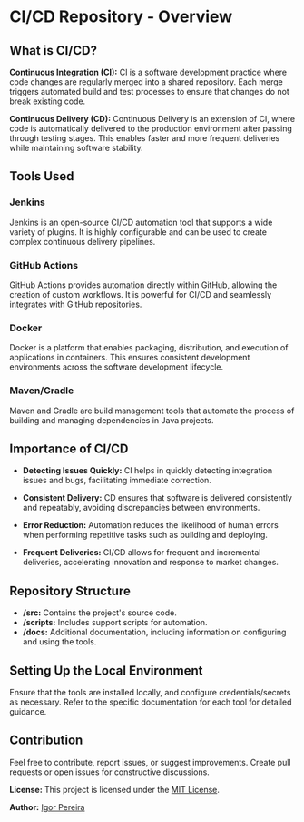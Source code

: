 # CI/CD Repository - Overview

## What is CI/CD?

**Continuous Integration (CI):** CI is a software development practice where code changes are regularly merged into a shared repository. Each merge triggers automated build and test processes to ensure that changes do not break existing code.

**Continuous Delivery (CD):** Continuous Delivery is an extension of CI, where code is automatically delivered to the production environment after passing through testing stages. This enables faster and more frequent deliveries while maintaining software stability.

## Tools Used

### Jenkins
Jenkins is an open-source CI/CD automation tool that supports a wide variety of plugins. It is highly configurable and can be used to create complex continuous delivery pipelines.

### GitHub Actions
GitHub Actions provides automation directly within GitHub, allowing the creation of custom workflows. It is powerful for CI/CD and seamlessly integrates with GitHub repositories.


### Docker
Docker is a platform that enables packaging, distribution, and execution of applications in containers. This ensures consistent development environments across the software development lifecycle.

### Maven/Gradle
Maven and Gradle are build management tools that automate the process of building and managing dependencies in Java projects.

## Importance of CI/CD

- **Detecting Issues Quickly:** CI helps in quickly detecting integration issues and bugs, facilitating immediate correction.
  
- **Consistent Delivery:** CD ensures that software is delivered consistently and repeatably, avoiding discrepancies between environments.

- **Error Reduction:** Automation reduces the likelihood of human errors when performing repetitive tasks such as building and deploying.

- **Frequent Deliveries:** CI/CD allows for frequent and incremental deliveries, accelerating innovation and response to market changes.

## Repository Structure

- **/src:** Contains the project's source code.
- **/scripts:** Includes support scripts for automation.
- **/docs:** Additional documentation, including information on configuring and using the tools.

## Setting Up the Local Environment

Ensure that the tools are installed locally, and configure credentials/secrets as necessary. Refer to the specific documentation for each tool for detailed guidance.

## Contribution

Feel free to contribute, report issues, or suggest improvements. Create pull requests or open issues for constructive discussions.

**License:** This project is licensed under the [MIT License](LICENSE).

**Author:** [Igor Pereira](https://github.com/Igorpereirag)